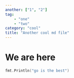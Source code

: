 ```yaml
---
another: ["1", "2"]
tag:
    - "one"
    - "two"
category: "cool"
title: "Another cool md file"
---
```


# We are here

```go
fmt.Println("go is the best")
```
